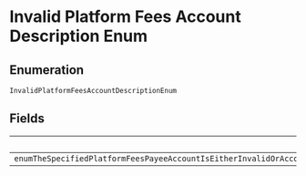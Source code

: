 
# Invalid Platform Fees Account Description Enum

## Enumeration

`InvalidPlatformFeesAccountDescriptionEnum`

## Fields

| Name |
|  --- |
| `enumTheSpecifiedPlatformFeesPayeeAccountIsEitherInvalidOrAccountSetupIsIncompletePleaseWorkWithYourPayPalAccountManagerToEnableThisOptionForYourAccount` |

